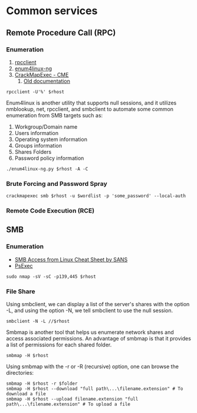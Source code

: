 # Common services

## Remote Procedure Call (RPC)
### Enumeration
 1. [rpcclient](https://www.samba.org/samba/docs/current/man-html/rpcclient.1.html)
 2. [enum4linux-ng](https://github.com/cddmp/enum4linux-ng)
 3. [CrackMapExec - CME](https://github.com/byt3bl33d3r/CrackMapExec)
    1. [Old documentation](https://web.archive.org/web/20220129050920/https://mpgn.gitbook.io/crackmapexec/getting-started/using-credentials)

```
rpcclient -U'%' $rhost
```
Enum4linux is another utility that supports null sessions, and it utilizes nmblookup, net, rpcclient, and smbclient to automate some common enumeration from SMB targets such as:
 1. Workgroup/Domain name
 2. Users information
 3. Operating system information
 4. Groups information
 5. Shares Folders
 6. Password policy information
```
./enum4linux-ng.py $rhost -A -C
```
### Brute Forcing and Password Spray
```
crackmapexec smb $rhost -u $wordlist -p 'some_password' --local-auth
```
### Remote Code Execution (RCE)

## SMB
### Enumeration
 * [SMB Access from Linux Cheat Sheet by SANS](https://www.willhackforsushi.com/sec504/SMB-Access-from-Linux.pdf)
 * [PsExec](https://learn.microsoft.com/en-us/sysinternals/downloads/psexec)

```
sudo nmap -sV -sC -p139,445 $rhost
```

### File Share
Using smbclient, we can display a list of the server's shares with the option -L, and using the option -N, we tell smbclient to use the null session.
```
smbclient -N -L //$rhost
```
Smbmap is another tool that helps us enumerate network shares and access associated permissions. An advantage of smbmap is that it provides a list of permissions for each shared folder.
```
smbmap -H $rhost
```
Using smbmap with the -r or -R (recursive) option, one can browse the directories:
```
smbmap -H $rhost -r $folder
smbmap -H $rhost --download "full path\...\filename.extension" # To download a file
smbmap -H $rhost --upload filename.extension "full path\...\filename.extension" # To upload a file
```


